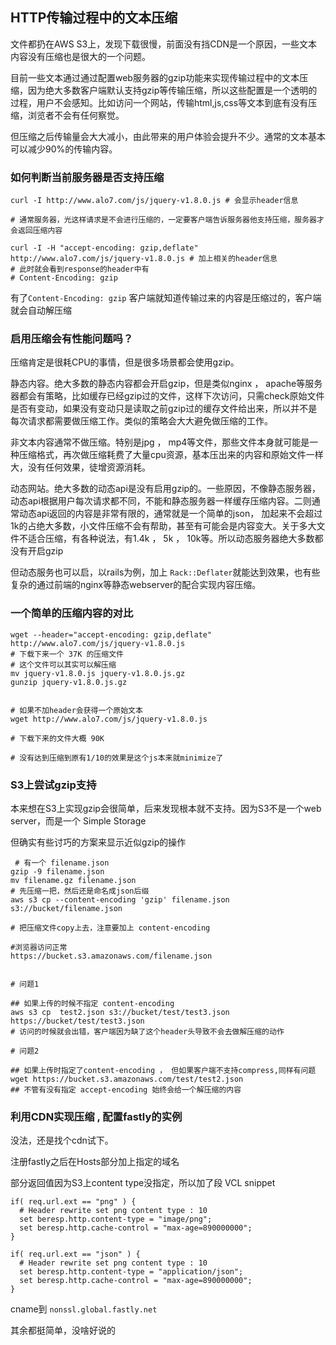 ## HTTP传输过程中的文本压缩

文件都扔在AWS S3上，发现下载很慢，前面没有挡CDN是一个原因，一些文本内容没有压缩也是很大的一个问题。

目前一些文本通过通过配置web服务器的gzip功能来实现传输过程中的文本压缩，因为绝大多数客户端默认支持gzip等传输压缩，所以这些配置是一个透明的过程，用户不会感知。比如访问一个网站，传输html,js,css等文本到底有没有压缩，浏览者不会有任何察觉。

但压缩之后传输量会大大减小，由此带来的用户体验会提升不少。通常的文本基本可以减少90%的传输内容。

### 如何判断当前服务器是否支持压缩

```
curl -I http://www.alo7.com/js/jquery-v1.8.0.js # 会显示header信息 

# 通常服务器，光这样请求是不会进行压缩的，一定要客户端告诉服务器他支持压缩，服务器才会返回压缩内容

curl -I -H "accept-encoding: gzip,deflate" http://www.alo7.com/js/jquery-v1.8.0.js # 加上相关的header信息
# 此时就会看到response的header中有
# Content-Encoding: gzip
```

有了`Content-Encoding: gzip` 客户端就知道传输过来的内容是压缩过的，客户端就会自动解压缩

### 启用压缩会有性能问题吗？

压缩肯定是很耗CPU的事情，但是很多场景都会使用gzip。

静态内容。绝大多数的静态内容都会开启gzip，但是类似nginx ， apache等服务器都会有策略，比如缓存已经gzip过的文件，这样下次访问，只需check原始文件是否有变动，如果没有变动只是读取之前gzip过的缓存文件给出来，所以并不是每次请求都需要做压缩工作。类似的策略会大大避免做压缩的工作。

非文本内容通常不做压缩。特别是jpg ， mp4等文件，那些文件本身就可能是一种压缩格式，再次做压缩耗费了大量cpu资源，基本压出来的内容和原始文件一样大，没有任何效果，徒增资源消耗。

动态网站。绝大多数的动态api是没有启用gzip的。一些原因，不像静态服务器，动态api根据用户每次请求都不同，不能和静态服务器一样缓存压缩内容。二则通常动态api返回的内容是非常有限的，通常就是一个简单的json， 加起来不会超过1k的占绝大多数，小文件压缩不会有帮助，甚至有可能会是内容变大。关于多大文件不适合压缩，有各种说法，有1.4k ， 5k ， 10k等。所以动态服务器绝大多数都没有开启gzip

但动态服务也可以启，以rails为例，加上 `Rack::Deflater`就能达到效果，也有些复杂的通过前端的nginx等静态webserver的配合实现内容压缩。

### 一个简单的压缩内容的对比

```
wget --header="accept-encoding: gzip,deflate" http://www.alo7.com/js/jquery-v1.8.0.js
# 下载下来一个 37K 的压缩文件
# 这个文件可以其实可以解压缩 
mv jquery-v1.8.0.js jquery-v1.8.0.js.gz
gunzip jquery-v1.8.0.js.gz


# 如果不加header会获得一个原始文本
wget http://www.alo7.com/js/jquery-v1.8.0.js

# 下载下来的文件大概 90K

# 没有达到压缩到原有1/10的效果是这个js本来就minimize了
```

### S3上尝试gzip支持

本来想在S3上实现gzip会很简单，后来发现根本就不支持。因为S3不是一个web server，而是一个 Simple Storage 

但确实有些讨巧的方案来显示近似gzip的操作

```
 # 有一个 filename.json
gzip -9 filename.json
mv filename.gz filename.json
# 先压缩一把，然后还是命名成json后缀
aws s3 cp --content-encoding 'gzip' filename.json s3://bucket/filename.json

# 把压缩文件copy上去，注意要加上 content-encoding

#浏览器访问正常 
https://bucket.s3.amazonaws.com/filename.json


# 问题1

## 如果上传的时候不指定 content-encoding
aws s3 cp  test2.json s3://bucket/test/test3.json
https://bucket/test/test3.json
# 访问的时候就会出错，客户端因为缺了这个header头导致不会去做解压缩的动作

# 问题2

## 如果上传时指定了content-encoding ， 但如果客户端不支持compress,同样有问题
wget https://bucket.s3.amazonaws.com/test/test2.json
## 不管有没有指定 accept-encoding 始终会给一个解压缩的内容
```

### 利用CDN实现压缩 , 配置fastly的实例

没法，还是找个cdn试下。

注册fastly之后在Hosts部分加上指定的域名

部分返回值因为S3上content type没指定，所以加了段 VCL snippet

```
if( req.url.ext == "png" ) {
  # Header rewrite set png content type : 10
  set beresp.http.content-type = "image/png";
  set beresp.http.cache-control = "max-age=890000000";
}

if( req.url.ext == "json" ) {
  # Header rewrite set png content type : 10
  set beresp.http.content-type = "application/json";
  set beresp.http.cache-control = "max-age=890000000";
}
```

cname到 `nonssl.global.fastly.net`

其余都挺简单，没啥好说的

